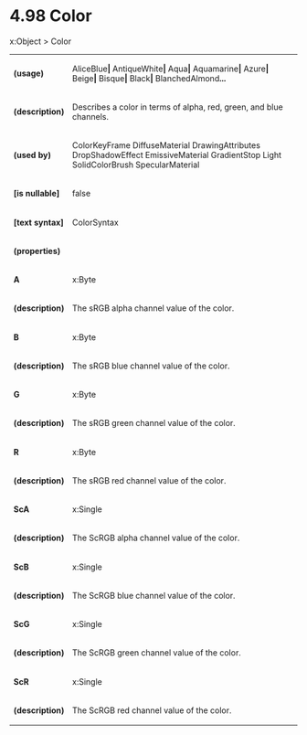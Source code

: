 <html dir="LTR" xmlns:mshelp="http://msdn.microsoft.com/mshelp" xmlns:ddue="http://ddue.schemas.microsoft.com/authoring/2003/5" xmlns:xlink="http://www.w3.org/1999/xlink" xmlns:tool="http://www.microsoft.com/tooltip"><body><input type="hidden" id="userDataCache" class="userDataStyle"><input type="hidden" id="hiddenScrollOffset"><img id="dropDownImage" style="display:none; height:0; width:0;" src="../local/drpdown.gif"><img id="dropDownHoverImage" style="display:none; height:0; width:0;" src="../local/drpdown_orange.gif"><img id="collapseImage" style="display:none; height:0; width:0;" src="../local/collapse.gif"><img id="expandImage" style="display:none; height:0; width:0;" src="../local/exp.gif"><img id="collapseAllImage" style="display:none; height:0; width:0;" src="../local/collall.gif"><img id="expandAllImage" style="display:none; height:0; width:0;" src="../local/expall.gif"><img id="copyImage" style="display:none; height:0; width:0;" src="../local/copycode.gif"><img id="copyHoverImage" style="display:none; height:0; width:0;" src="../local/copycodeHighlight.gif"><div id="header"><h1 class="heading">4.98 Color</h1></div><div id="mainSection"><div id="mainBody"><div id="allHistory" class="saveHistory" onsave="saveAll()" onload="loadAll()"></div>
				<p xmlns:wsd="http://wsdev.schemas.microsoft.com/authoring/2008/2" xmlns:msxsl="urn:schemas-microsoft-com:xslt" xmlns:script="urn:script" xmlns:build="urn:build">
				</p>
			<div id="sectionSection0" class="section" name="collapseableSection"><content xmlns="http://ddue.schemas.microsoft.com/authoring/2003/5" xmlns:wsd="http://wsdev.schemas.microsoft.com/authoring/2008/2" xmlns:msxsl="urn:schemas-microsoft-com:xslt" xmlns:script="urn:script" xmlns:build="urn:build">
				</content></div><div id="sectionSection1" class="section" name="collapseableSection"><content xmlns="http://ddue.schemas.microsoft.com/authoring/2003/5" xmlns:wsd="http://wsdev.schemas.microsoft.com/authoring/2008/2" xmlns:msxsl="urn:schemas-microsoft-com:xslt" xmlns:script="urn:script" xmlns:build="urn:build">
					<p xmlns="">
						<mshelp:link keywords="32151b2e-6b09-45cd-afba-003da191b81a" tabindex="0">x:Object</mshelp:link> &gt; Color</p>
					<p xmlns=""><b></b></p><table class="ProtocolAuthoredTable" xmlns=""><tr>
								<td>
									<p>
										<b>(usage)</b>
									</p>
								</td>
								<td>
									<p>AliceBlue<b>| </b>AntiqueWhite<b>| </b>Aqua<b>| </b>Aquamarine<b>| </b>Azure<b>| </b>Beige<b>| </b>Bisque<b>| </b>Black<b>| </b>BlanchedAlmond<b>...</b></p>
								</td>
							</tr><tr>
							<td>
								<p>
									<b>(description)</b>
								</p>
							</td>
							<td>
								<p>Describes a color in terms of alpha, red, green, and blue channels.</p>
							</td>
						</tr><tr>
							<td>
								<p>
									<b>(used by)</b>
								</p>
							</td>
							<td>
								<p>
									<mshelp:link keywords="aac3dd77-0007-4759-9ab2-99faf05c81ec" tabindex="0">ColorKeyFrame</mshelp:link> <mshelp:link keywords="3649db82-e77a-40fc-80c6-31c64579df78" tabindex="0">DiffuseMaterial</mshelp:link> <mshelp:link keywords="1d01dba9-2ca2-48d3-9d3c-acfd2ee3c745" tabindex="0">DrawingAttributes</mshelp:link> <mshelp:link keywords="ee6777aa-311a-48db-80c7-29ac01af5acf" tabindex="0">DropShadowEffect</mshelp:link> <mshelp:link keywords="2ac197b8-c608-4ddf-ac91-b4becfcf10f0" tabindex="0">EmissiveMaterial</mshelp:link> <mshelp:link keywords="e6396487-d744-4aa0-9d13-c1c7c66001f6" tabindex="0">GradientStop</mshelp:link> <mshelp:link keywords="2492249c-f4b0-4de8-8c69-df95c5631059" tabindex="0">Light</mshelp:link> <mshelp:link keywords="61fcc553-32ac-429e-9af4-d0bec3dd3f6c" tabindex="0">SolidColorBrush</mshelp:link> <mshelp:link keywords="c6db56e7-dfde-494f-93b9-92970d246a20" tabindex="0">SpecularMaterial</mshelp:link></p>
							</td>
						</tr><tr>
							<td>
								<p>
									<b>[is nullable]</b>
								</p>
							</td>
							<td>
								<p>false</p>
							</td>
						</tr><tr>
							<td>
								<p>
									<b>[text syntax]</b>
								</p>
							</td>
							<td>
								<p>
									<mshelp:link keywords="1de96eb4-b155-44ac-baaa-2d69fd399fc4" tabindex="0">ColorSyntax</mshelp:link>
								</p>
							</td>
						</tr><tr>
							<td>
								<p>
									<b>(properties)</b>
								</p>
							</td>
							<td>
							</td>
						</tr><tr>
							<td>
								<p>
									<b>A</b>
								</p>
							</td>
							<td>
								<p>
									<mshelp:link keywords="71a73274-44a3-40cd-9223-1863e037ba90" tabindex="0">x:Byte</mshelp:link>
								</p>
							</td>
						</tr><tr>
							<td>
								<p>
									<b>(description)</b>
								</p>
							</td>
							<td>
								<p>The sRGB alpha channel value of the color.</p>
							</td>
						</tr><tr>
							<td>
								<p>
									<b>B</b>
								</p>
							</td>
							<td>
								<p>
									<mshelp:link keywords="71a73274-44a3-40cd-9223-1863e037ba90" tabindex="0">x:Byte</mshelp:link>
								</p>
							</td>
						</tr><tr>
							<td>
								<p>
									<b>(description)</b>
								</p>
							</td>
							<td>
								<p>The sRGB blue channel value of the color.</p>
							</td>
						</tr><tr>
							<td>
								<p>
									<b>G</b>
								</p>
							</td>
							<td>
								<p>
									<mshelp:link keywords="71a73274-44a3-40cd-9223-1863e037ba90" tabindex="0">x:Byte</mshelp:link>
								</p>
							</td>
						</tr><tr>
							<td>
								<p>
									<b>(description)</b>
								</p>
							</td>
							<td>
								<p>The sRGB green channel value of the color.</p>
							</td>
						</tr><tr>
							<td>
								<p>
									<b>R</b>
								</p>
							</td>
							<td>
								<p>
									<mshelp:link keywords="71a73274-44a3-40cd-9223-1863e037ba90" tabindex="0">x:Byte</mshelp:link>
								</p>
							</td>
						</tr><tr>
							<td>
								<p>
									<b>(description)</b>
								</p>
							</td>
							<td>
								<p>The sRGB red channel value of the color.</p>
							</td>
						</tr><tr>
							<td>
								<p>
									<b>ScA</b>
								</p>
							</td>
							<td>
								<p>
									<mshelp:link keywords="7840c640-9071-491c-84b3-34e075f4b497" tabindex="0">x:Single</mshelp:link>
								</p>
							</td>
						</tr><tr>
							<td>
								<p>
									<b>(description)</b>
								</p>
							</td>
							<td>
								<p>The ScRGB alpha channel value of the color.</p>
							</td>
						</tr><tr>
							<td>
								<p>
									<b>ScB</b>
								</p>
							</td>
							<td>
								<p>
									<mshelp:link keywords="7840c640-9071-491c-84b3-34e075f4b497" tabindex="0">x:Single</mshelp:link>
								</p>
							</td>
						</tr><tr>
							<td>
								<p>
									<b>(description)</b>
								</p>
							</td>
							<td>
								<p>The ScRGB blue channel value of the color.</p>
							</td>
						</tr><tr>
							<td>
								<p>
									<b>ScG</b>
								</p>
							</td>
							<td>
								<p>
									<mshelp:link keywords="7840c640-9071-491c-84b3-34e075f4b497" tabindex="0">x:Single</mshelp:link>
								</p>
							</td>
						</tr><tr>
							<td>
								<p>
									<b>(description)</b>
								</p>
							</td>
							<td>
								<p>The ScRGB green channel value of the color.</p>
							</td>
						</tr><tr>
							<td>
								<p>
									<b>ScR</b>
								</p>
							</td>
							<td>
								<p>
									<mshelp:link keywords="7840c640-9071-491c-84b3-34e075f4b497" tabindex="0">x:Single</mshelp:link>
								</p>
							</td>
						</tr><tr>
							<td>
								<p>
									<b>(description)</b>
								</p>
							</td>
							<td>
								<p>The ScRGB red channel value of the color.</p>
							</td>
						</tr></table>
				</content></div><!--[if gte IE 5]>
			<tool:tip element="languageFilterToolTip" avoidmouse="false"/>
		<![endif]--></div><a name="feedback"></a><span></span></div></body></html>
